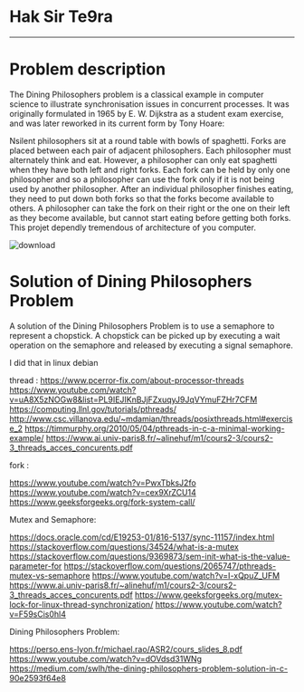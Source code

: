 # Hak Sir Te9ra 
*************************************

# Problem description

The Dining Philosophers problem is a classical example in computer science to illustrate synchronisation issues in concurrent processes. It was originally formulated in 1965 by E. W. Dijkstra as a student exam exercise, and was later reworked in its current form by Tony Hoare:

Nsilent philosophers sit at a round table with bowls of spaghetti. Forks are placed between each pair of adjacent philosophers.
Each philosopher must alternately think and eat. However, a philosopher can only eat spaghetti when they have both left and right forks. Each fork can be held by only one philosopher and so a philosopher can use the fork only if it is not being used by another philosopher. After an individual philosopher finishes eating, they need to put down both forks so that the forks become available to others. A philosopher can take the fork on their right or the one on their left as they become available, but cannot start eating before getting both forks.
This projet dependly tremendous of architecture of you computer.

![download](https://user-images.githubusercontent.com/41027645/236893864-edfa4e3a-0d98-402b-8b2b-c7a4b560dded.png)


# Solution of Dining Philosophers Problem

A solution of the Dining Philosophers Problem is to use a semaphore to represent a chopstick. A chopstick can be picked up by executing a wait operation on the semaphore and released by executing a signal semaphore.

I did that in linux debian

thread :
https://www.pcerror-fix.com/about-processor-threads
https://www.youtube.com/watch?v=uA8X5zNOGw8&list=PL9IEJIKnBJjFZxuqyJ9JqVYmuFZHr7CFM
https://computing.llnl.gov/tutorials/pthreads/
http://www.csc.villanova.edu/~mdamian/threads/posixthreads.html#exercise_2
https://timmurphy.org/2010/05/04/pthreads-in-c-a-minimal-working-example/
https://www.ai.univ-paris8.fr/~alinehuf/m1/cours2-3/cours2-3_threads_acces_concurents.pdf

fork :

https://www.youtube.com/watch?v=PwxTbksJ2fo
https://www.youtube.com/watch?v=cex9XrZCU14
https://www.geeksforgeeks.org/fork-system-call/


Mutex and Semaphore:

https://docs.oracle.com/cd/E19253-01/816-5137/sync-11157/index.html
https://stackoverflow.com/questions/34524/what-is-a-mutex
https://stackoverflow.com/questions/9369873/sem-init-what-is-the-value-parameter-for
https://stackoverflow.com/questions/2065747/pthreads-mutex-vs-semaphore
https://www.youtube.com/watch?v=I-xQpuZ_UFM
https://www.ai.univ-paris8.fr/~alinehuf/m1/cours2-3/cours2-3_threads_acces_concurents.pdf
https://www.geeksforgeeks.org/mutex-lock-for-linux-thread-synchronization/
https://www.youtube.com/watch?v=F59sCis0hl4


Dining Philosophers Problem:

https://perso.ens-lyon.fr/michael.rao/ASR2/cours_slides_8.pdf
https://www.youtube.com/watch?v=dOVdsd31WNg
https://medium.com/swlh/the-dining-philosophers-problem-solution-in-c-90e2593f64e8
